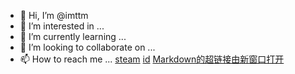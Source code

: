- 👋 Hi, I’m @imttm
- 👀 I’m interested in ...
- 🌱 I’m currently learning ...
- 💞️ I’m looking to collaborate on ...
- 📫 How to reach me ...
[steam](https://steamcommunity.com/home)
[id](https://steamcommunity.com/id/imttm)
<a href="https://www.cnblogs.com/ccku/p/13529185.html" target="_blank">Markdown的超链接由新窗口打开</a>
<!---
imttm/imttm is a ✨ special ✨ repository because its `README.md` (this file) appears on your GitHub profile.
You can click the Preview link to take a look at your changes.
--->
